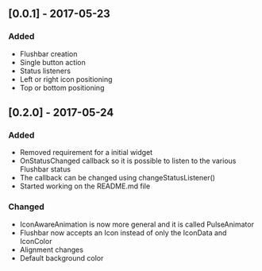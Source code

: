 ## [0.0.1] - 2017-05-23
             
### Added
- Flushbar creation
- Single button action
- Status listeners
- Left or right icon positioning
- Top or bottom positioning

## [0.2.0] - 2017-05-24
### Added
- Removed requirement for a initial widget
- OnStatusChanged callback so it is possible to listen to the various Flushbar status
- The callback can be changed using changeStatusListener()
- Started working on the README.md file

### Changed
- IconAwareAnimation is now more general and it is called PulseAnimator
- Flushbar now accepts an Icon instead of only the IconData and IconColor
- Alignment changes
- Default background color